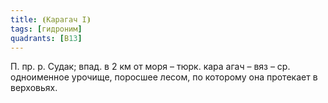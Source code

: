 ```yaml
---
title: ⦗Карагач I⦘
tags: [гидроним]
quadrants: [В13]
---
```


П. пр. р. Судак; впад. в 2 км от моря – тюрк. кара агач – вяз – ср. одноименное
урочище, поросшее лесом, по которому она протекает в верховьях.
